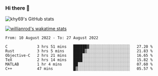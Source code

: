 ### Hi there 👋



![khy69's GitHub stats](https://github-readme-stats.vercel.app/api?username=khy69&show_icons=true&theme=tokyonight)


[![willianrod's wakatime stats](https://github-readme-stats.vercel.app/api/wakatime?username=hengyue&show_icons=true&theme=tokyonight)](https://github.com/anuraghazra/github-readme-stats)

<!--START_SECTION:waka-->

```text
From: 10 August 2022 - To: 27 August 2022

C             3 hrs 51 mins   ██████▓░░░░░░░░░░░░░░░░░░   27.20 %
Rust          3 hrs 5 mins    █████▒░░░░░░░░░░░░░░░░░░░   21.83 %
Objective-C   2 hrs 21 mins   ████░░░░░░░░░░░░░░░░░░░░░   16.65 %
TeX           2 hrs 14 mins   ████░░░░░░░░░░░░░░░░░░░░░   15.82 %
MATLAB        1 hr 4 mins     ██░░░░░░░░░░░░░░░░░░░░░░░   07.60 %
C++           47 mins         █▒░░░░░░░░░░░░░░░░░░░░░░░   05.57 %
```

<!--END_SECTION:waka-->



<!--
**khy69/khy69** is a ✨ _special_ ✨ repository because its `README.md` (this file) appears on your GitHub profile.

Here are some ideas to get you started:

- 🔭 I’m currently working on ...
- 🌱 I’m currently learning ...
- 👯 I’m looking to collaborate on ...
- 🤔 I’m looking for help with ...
- 💬 Ask me about ...
- 📫 How to reach me: ...
- 😄 Pronouns: ...
- ⚡ Fun fact: ...
-->
